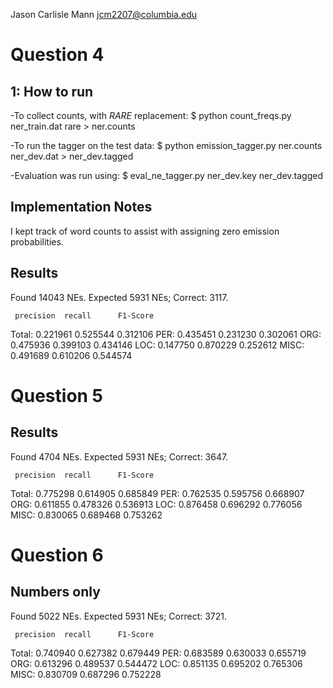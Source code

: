 Jason Carlisle Mann
jcm2207@columbia.edu

Question 4
==========

1: How to run
-------------
-To collect counts, with _RARE_ replacement:
	$ python count_freqs.py ner_train.dat rare > ner.counts

-To run the tagger on the test data:
	$ python emission_tagger.py ner.counts ner_dev.dat > ner_dev.tagged

-Evaluation was run using:
	$ eval_ne_tagger.py ner_dev.key ner_dev.tagged


Implementation Notes
--------------------
I kept track of word counts to assist with assigning zero emission probabilities.



Results
-------
Found 14043 NEs. Expected 5931 NEs; Correct: 3117.

	 precision 	recall 		F1-Score
Total:	 0.221961	0.525544	0.312106
PER:	 0.435451	0.231230	0.302061
ORG:	 0.475936	0.399103	0.434146
LOC:	 0.147750	0.870229	0.252612
MISC:	 0.491689	0.610206	0.544574



Question 5
==========


Results
-------
Found 4704 NEs. Expected 5931 NEs; Correct: 3647.

	 precision 	recall 		F1-Score
Total:	 0.775298	0.614905	0.685849
PER:	 0.762535	0.595756	0.668907
ORG:	 0.611855	0.478326	0.536913
LOC:	 0.876458	0.696292	0.776056
MISC:	 0.830065	0.689468	0.753262



Question 6
==========

Numbers only
------------
Found 5022 NEs. Expected 5931 NEs; Correct: 3721.

	 precision 	recall 		F1-Score
Total:	 0.740940	0.627382	0.679449
PER:	 0.683589	0.630033	0.655719
ORG:	 0.613296	0.489537	0.544472
LOC:	 0.851135	0.695202	0.765306
MISC:	 0.830709	0.687296	0.752228